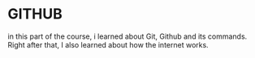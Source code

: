 # GITHUB

in this part of the course, i learned about Git, Github and its commands. Right after that, I also learned about how the internet works.
